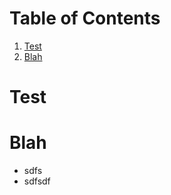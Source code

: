 
# Table of Contents

1.  [Test](#org092cf65)
2.  [Blah](#orgcce6fae)


<a id="org092cf65"></a>

# Test


<a id="orgcce6fae"></a>

# Blah

-   sdfs
-   sdfsdf

